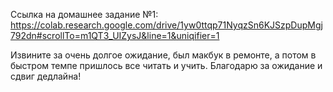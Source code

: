 Ссылка на домашнее задание №1:
https://colab.research.google.com/drive/1yw0ttqp71NyqzSn6KJSzpDupMgj792dn#scrollTo=m1QT3_UIZysJ&line=1&uniqifier=1

Извините за очень долгое ожидание, был макбук в ремонте, а потом в быстром темпе пришлось все читать и учить.
Благодарю за ожидание и сдвиг дедлайна!
